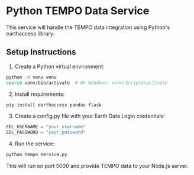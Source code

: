 # Python TEMPO Data Service

This service will handle the TEMPO data integration using Python's earthaccess library.

## Setup Instructions

1. Create a Python virtual environment:
```bash
python -m venv venv
source venv/bin/activate  # On Windows: venv\Scripts\activate
```

2. Install requirements:
```bash
pip install earthaccess pandas flask
```

3. Create a config.py file with your Earth Data Login credentials:
```python
EDL_USERNAME = "your_username"
EDL_PASSWORD = "your_password"
```

4. Run the service:
```bash
python tempo_service.py
```

This will run on port 5000 and provide TEMPO data to your Node.js server.